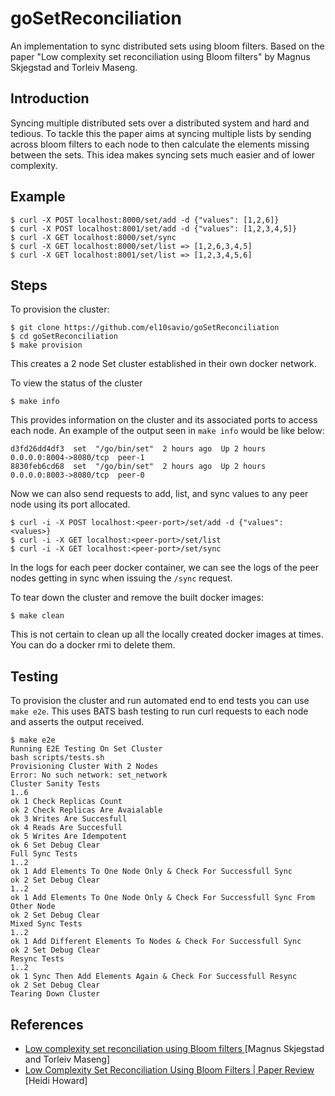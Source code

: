 # goSetReconciliation

An implementation to sync distributed sets using bloom filters. Based on the paper "Low complexity set reconciliation using Bloom filters" by Magnus Skjegstad and Torleiv Maseng.

## Introduction

Syncing multiple distributed sets over a distributed system and hard and tedious. To tackle this the paper aims at syncing multiple lists by sending across bloom filters to each node to then calculate the elements missing between the sets. This idea makes syncing sets much easier and of lower complexity.

## Example

```
$ curl -X POST localhost:8000/set/add -d {"values": [1,2,6]}
$ curl -X POST localhost:8001/set/add -d {"values": [1,2,3,4,5]}
$ curl -X GET localhost:8000/set/sync
$ curl -X GET localhost:8000/set/list => [1,2,6,3,4,5]
$ curl -X GET localhost:8001/set/list => [1,2,3,4,5,6]
```

## Steps

To provision the cluster:

```
$ git clone https://github.com/el10savio/goSetReconciliation
$ cd goSetReconciliation
$ make provision
```

This creates a 2 node Set cluster established in their own docker network.

To view the status of the cluster

```
$ make info
```

This provides information on the cluster and its associated ports to access each node. An example of the output seen in `make info` would be like below:

```
d3fd26dd4df3  set  "/go/bin/set"  2 hours ago  Up 2 hours  0.0.0.0:8004->8080/tcp  peer-1
8830feb6cd68  set  "/go/bin/set"  2 hours ago  Up 2 hours  0.0.0.0:8003->8080/tcp  peer-0
```


Now we can also send requests to add, list, and sync values to any peer node using its port allocated.

```
$ curl -i -X POST localhost:<peer-port>/set/add -d {"values": <values>}
$ curl -i -X GET localhost:<peer-port>/set/list
$ curl -i -X GET localhost:<peer-port>/set/sync
```

In the logs for each peer docker container, we can see the logs of the peer nodes getting in sync when issuing the `/sync` request.

To tear down the cluster and remove the built docker images:

```
$ make clean
```

This is not certain to clean up all the locally created docker images at times. You can do a docker rmi to delete them.

## Testing

To provision the cluster and run automated end to end tests you can use `make e2e`. This uses BATS bash testing to run curl requests to each node and asserts the output received.

```
$ make e2e
Running E2E Testing On Set Cluster
bash scripts/tests.sh
Provisioning Cluster With 2 Nodes
Error: No such network: set_network
Cluster Sanity Tests
1..6
ok 1 Check Replicas Count
ok 2 Check Replicas Are Avaialable
ok 3 Writes Are Succesfull
ok 4 Reads Are Succesfull
ok 5 Writes Are Idempotent
ok 6 Set Debug Clear
Full Sync Tests
1..2
ok 1 Add Elements To One Node Only & Check For Successfull Sync
ok 2 Set Debug Clear
1..2
ok 1 Add Elements To One Node Only & Check For Successfull Sync From Other Node
ok 2 Set Debug Clear
Mixed Sync Tests
1..2
ok 1 Add Different Elements To Nodes & Check For Successfull Sync
ok 2 Set Debug Clear
Resync Tests
1..2
ok 1 Sync Then Add Elements Again & Check For Successfull Resync
ok 2 Set Debug Clear
Tearing Down Cluster
```

## References

- [ Low complexity set reconciliation using Bloom filters ](https://dl.acm.org/doi/10.1145/1998476.1998483) [Magnus Skjegstad and Torleiv Maseng]
- [ Low Complexity Set Reconciliation Using Bloom Filters | Paper Review ](https://www.youtube.com/watch?v=xuddEiu-t-8) [Heidi Howard]
